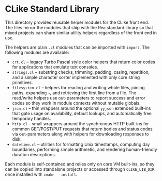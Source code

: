 # CLike Standard Library

This directory provides reusable helper modules for the CLike front end. The
files mirror the modules that ship with the Rea standard library so that mixed
projects can share similar utility helpers regardless of the front end in use.

The helpers are plain `.cl` modules that can be imported with `import`. The
following modules are available:

* `crt.cl` – legacy Turbo Pascal style color helpers that return color codes for
  applications that emulate text consoles.
* `strings.cl` – substring checks, trimming, padding, casing, repetition, and a
  simple character sorter implemented with only core string primitives.
* `filesystem.cl` – helpers for reading and writing whole files, joining paths,
  expanding `~`, and retrieving the first line from a file. The read/write
  helpers use out-parameters to report success and error codes so they work in
  module contexts without mutable globals.
* `json.cl` – thin wrappers around the optional `yyjson` extended built-ins that
  gate usage on availability, default lookups, and automatically free temporary
  handles.
* `http.cl` – small wrappers around the synchronous HTTP built-ins for common
  GET/POST/PUT requests that return bodies and status codes via out-parameters
  along with helpers for downloading responses to disk.
* `datetime.cl` – utilities for formatting Unix timestamps, computing day
  boundaries, performing simple arithmetic, and rendering human-friendly
  duration descriptions.

Each module is self-contained and relies only on core VM built-ins, so they can
be copied into standalone projects or accessed through `CLIKE_LIB_DIR` once
installed with `cmake --install`.

